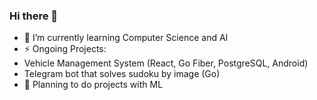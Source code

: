### Hi there 👋
- 🌱 I’m currently learning Computer Science and AI
- ⚡ Ongoing Projects:
-   Vehicle Management System (React, Go Fiber, PostgreSQL, Android)
-   Telegram bot that solves sudoku by image (Go)
- 🔭 Planning to do projects with ML
